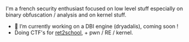I'm a french security enthusiast focused on low level stuff especially on binary obfuscation / analysis and on kernel stuff.

- 🔭 I’m currently working on a DBI engine (dryadalis), coming soon !
- Doing CTF's for [ret2school](https://github.com/ret2school), + pwn / RE / kernel.

<!--
**n4sm/n4sm** is a ✨ _special_ ✨ repository because its `README.md` (this file) appears on your GitHub profile.

Here are some ideas to get you started:

- 🔭 I’m currently working on ...
- 🌱 I’m currently learning ...
- 👯 I’m looking to collaborate on ...
- 🤔 I’m looking for help with ...
- 💬 Ask me about ...
- 📫 How to reach me: ...
- 😄 Pronouns: ...
- ⚡ Fun fact: ...
-->
